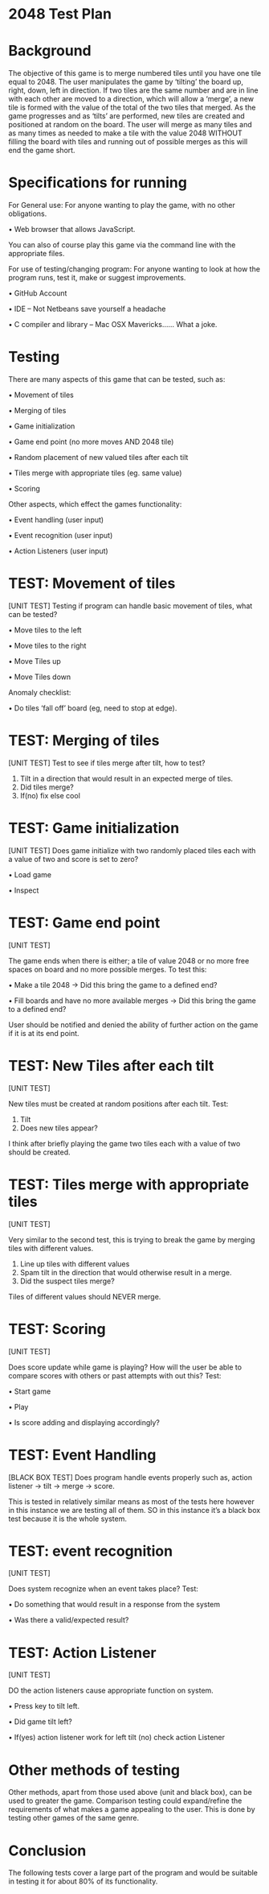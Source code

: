 2048 Test Plan
========

Background
========

The objective of this game is to merge numbered tiles until you have one tile equal to 2048. The user manipulates the game by ‘tilting’ the board up, right, down, left in direction. If two tiles are the same number and are in line with each other are moved to a direction, which will allow a ‘merge’, a new tile is formed with the value of the total of the two tiles that merged. As the game progresses and as ‘tilts’ are performed, new tiles are created and positioned at random on the board. The user will merge as many tiles and as many times as needed to make a tile with the value 2048 WITHOUT filling the board with tiles and running out of possible merges as this will end the game short.


Specifications for running
========

For General use:
For anyone wanting to play the game, with no other obligations.

•	Web browser that allows JavaScript.

You can also of course play this game via the command line with the appropriate files.

For use of testing/changing program:
For anyone wanting to look at how the program runs, test it, make or suggest improvements.

•	GitHub Account

•	IDE – Not Netbeans save yourself a headache

•	C compiler and library – Mac OSX Mavericks…… What a joke.

Testing
========

There are many aspects of this game that can be tested, such as:

•	Movement of tiles

•	Merging of tiles

•	Game initialization

•	Game end point (no more moves AND 2048 tile)

•	Random placement of new valued tiles after each tilt

•	Tiles merge with appropriate tiles (eg. same value)

•	Scoring

Other aspects, which effect the games functionality:

•	Event handling (user input)

•	Event recognition (user input)

•	Action Listeners (user input)

TEST: Movement of tiles
========
[UNIT TEST]
Testing if program can handle basic movement of tiles, what can be tested?

•	Move tiles to the left

•	Move tiles to the right

•	Move Tiles up

•	Move Tiles down


Anomaly checklist:

•	Do tiles ‘fall off’ board (eg, need to stop at edge).

TEST: Merging of tiles
========
[UNIT TEST]
Test to see if tiles merge after tilt, how to test?

1.	Tilt in a direction that would result in an expected merge of tiles.
2.	Did tiles merge?
3.	If(no) fix else cool


TEST: Game initialization
========
[UNIT TEST]
Does game initialize with two randomly placed tiles each with a value of two and score is set to zero?

•	Load game

•	Inspect

TEST: Game end point
========
[UNIT TEST]

The game ends when there is either; a tile of value 2048 or no more free spaces on board and no more possible merges. To test this:

•	Make a tile 2048 → Did this bring the game to a defined end?

•	Fill boards and have no more available merges → Did this bring the game to a defined end?

User should be notified and denied the ability of further action on the game if it is at its end point.

TEST: New Tiles after each tilt
========
[UNIT TEST]

New tiles must be created at random positions after each tilt. Test:

1.	Tilt
2.	Does new tiles appear?

I think after briefly playing the game two tiles each with a value of two should be created.

TEST: Tiles merge with appropriate tiles
========
[UNIT TEST]

Very similar to the second test, this is trying to break the game by merging tiles with different values.

1.	Line up tiles with different values
2.	Spam tilt in the direction that would otherwise result in a merge.
3.	Did the suspect tiles merge?

Tiles of different values should NEVER merge.

TEST: Scoring
========
[UNIT TEST]

Does score update while game is playing? How will the user be able to compare scores with others or past attempts with out this? Test:

•	Start game

•	Play

•	Is score adding and displaying accordingly?

TEST: Event Handling
========
[BLACK BOX TEST]
 Does program handle events properly such as, action listener → tilt → merge → score.

This is tested in relatively similar means as most of the tests here however in this instance we are testing all of them. SO in this instance it’s a black box test because it is the whole system.

TEST: event recognition
========
[UNIT TEST]

Does system recognize when an event takes place? Test:

•	Do something that would result in a response from the system

•	Was there a valid/expected result?

TEST: Action Listener
========
[UNIT TEST]

DO the action listeners cause appropriate function on system. 

•	Press key to tilt left.

•	Did game tilt left?

•	If(yes) action listener work for left tilt (no) check action Listener


Other methods of testing
========

Other methods, apart from those used above (unit and black box), can be used to greater the game. Comparison testing could expand/refine the requirements of what makes a game appealing to the user. This is done by testing other games of the same genre.

Conclusion
========

The following tests cover a large part of the program and would be suitable in testing it for about 80% of its functionality.




